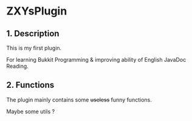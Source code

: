 # ZXYsPlugin

## 1. Description

This is my first plugin.

For learning Bukkit Programming & improving ability of English JavaDoc Reading.

## 2. Functions

The plugin mainly contains some ~~useless~~ funny functions.

Maybe some utils ?